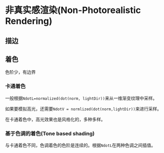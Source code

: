 # 非真实感渲染(Non-Photorealistic Rendering)

## 描边


## 着色

色阶少，有边界

### 卡通着色

一般根据```NdotL=normalized(dot(norm, lightDir))```来从一维渐变纹理中采样。

如果要模拟高光，还需要```NdotV = normlized(dot(norm,lightDir))```来进行采样。

在卡通着色中，高光效果也是风格化的，多种多样。

### 基于色调的着色(Tone based shading)

与卡通着色不同，色调着色的色阶是连续的。根据```NdotL```在两种色调之间插值。


